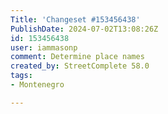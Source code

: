 ```yaml
---
Title: 'Changeset #153456438'
PublishDate: 2024-07-02T13:08:26Z
id: 153456438
user: iammasonp
comment: Determine place names
created_by: StreetComplete 58.0
tags:
- Montenegro

---
```

